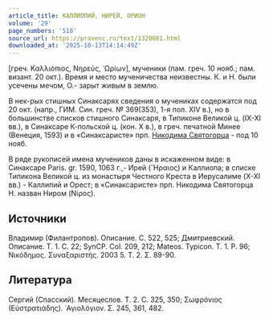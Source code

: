 ```yaml
---
article_title: КАЛЛИОПИЙ, НИРЕЙ, ОРИОН
volume: '29'
page_numbers: '518'
source_url: https://pravenc.ru/text/1320081.html
downloaded_at: '2025-10-13T14:14:49Z'
---
```


[греч. Καλλιόπιος, Νηρεύς, ᾿Ωρίων], мученики (пам. греч. 10 нояб.; пам. визант. 20 окт.). Время и место мученичества неизвестны. К. и Н. были усечены мечом, О.- зарыт живым в землю.

В нек-рых стишных Синаксарях сведения о мучениках содержатся под 20 окт. (напр., ГИМ. Син. греч. № 369(353), 1-я пол. XIV в.), но в большинстве списков стишного Синаксаря, в Типиконе Великой ц. (IX-XI вв.), в Синаксаре К-польской ц. (кон. Х в.), в греч. печатной Минее (Венеция, 1593) и в «Синаксаристе» прп. [Никодима Святогорца](<https://pravenc.ru/text/Никодим Святогорец.html>) - под 10 нояб.

В ряде рукописей имена мучеников даны в искаженном виде: в Синаксаре Paris. gr. 1590, 1063 г.,- Ирей (῞Ηραιος) и Каллиопа; в списке Типикона Великой ц. из монастыря Честного Креста в Иерусалиме (X-XI вв.) - Каллипий и Орест; в «Синаксаристе» прп. Никодима Святогорца Н. назван Ниром (Νίρος).

## Источники

Владимир (Филантропов). Описание. С. 522, 525; Дмитриевский. Описание. Т. 1. С. 22; SynCP. Col. 209, 212; Mateos. Typicon. Т. 1. P. 96; Νικόδημος. Συναξαριστής. 2003 5. Τ. 2. Σ. 89-90.

## Литература

Сергий (Спасский). Месяцеслов. Т. 2. С. 325, 350; Σωφρόνιος (Εὐστρατιάδης). ῾Αγιολόγιον. Σ. 245, 361, 482.
